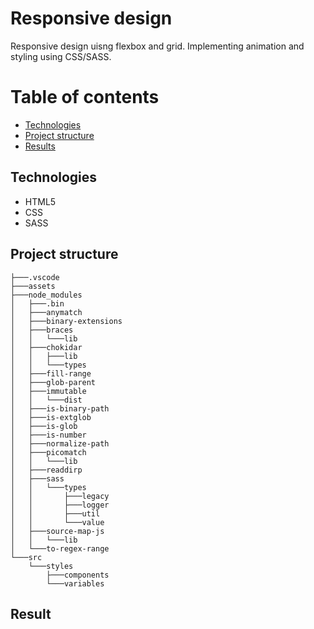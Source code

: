 # Responsive design

Responsive design uisng flexbox and grid. Implementing animation and styling using CSS/SASS.

# Table of contents

- [Technologies](#technologies)
- [Project structure](#project-structure)
- [Results](#results)

## Technologies

- HTML5
- CSS
- SASS

## Project structure

```
├───.vscode
├───assets
├───node_modules
│   ├───.bin
│   ├───anymatch
│   ├───binary-extensions
│   ├───braces
│   │   └───lib
│   ├───chokidar
│   │   ├───lib
│   │   └───types
│   ├───fill-range
│   ├───glob-parent
│   ├───immutable
│   │   └───dist
│   ├───is-binary-path
│   ├───is-extglob
│   ├───is-glob
│   ├───is-number
│   ├───normalize-path
│   ├───picomatch
│   │   └───lib
│   ├───readdirp
│   ├───sass
│   │   └───types
│   │       ├───legacy
│   │       ├───logger
│   │       ├───util
│   │       └───value
│   ├───source-map-js
│   │   └───lib
│   └───to-regex-range
└───src
    └───styles
        ├───components
        └───variables

```

## Result
